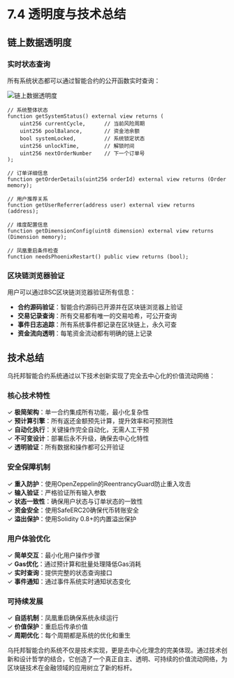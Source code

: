 # 7.4 透明度与技术总结

## 链上数据透明度

### 实时状态查询

所有系统状态都可以通过智能合约的公开函数实时查询：

![链上数据透明度](/images/图28.svg)

```solidity
// 系统整体状态
function getSystemStatus() external view returns (
    uint256 currentCycle,      // 当前风险周期
    uint256 poolBalance,       // 资金池余额
    bool systemLocked,         // 系统锁定状态
    uint256 unlockTime,        // 解锁时间
    uint256 nextOrderNumber    // 下一个订单号
);

// 订单详细信息
function getOrderDetails(uint256 orderId) external view returns (Order memory);

// 用户推荐关系
function getUserReferrer(address user) external view returns (address);

// 维度配置信息
function getDimensionConfig(uint8 dimension) external view returns (Dimension memory);

// 凤凰重启条件检查
function needsPhoenixRestart() public view returns (bool);
```

### 区块链浏览器验证

用户可以通过BSC区块链浏览器验证所有信息：
- **合约源码验证**：智能合约源码已开源并在区块链浏览器上验证
- **交易记录查询**：所有交易都有唯一的交易哈希，可公开查询
- **事件日志追踪**：所有系统事件都记录在区块链上，永久可查
- **资金流向透明**：每笔资金流动都有明确的链上记录

## 技术总结

乌托邦智能合约系统通过以下技术创新实现了完全去中心化的价值流动网络：

### 核心技术特性

✓ **极简架构**：单一合约集成所有功能，最小化复杂性  
✓ **预计算引擎**：所有返还金额预先计算，提升效率和可预测性  
✓ **自动化执行**：关键操作完全自动化，无需人工干预  
✓ **不可变设计**：部署后永不升级，确保去中心化特性  
✓ **透明验证**：所有数据和操作都可公开验证

### 安全保障机制

✓ **重入防护**：使用OpenZeppelin的ReentrancyGuard防止重入攻击  
✓ **输入验证**：严格验证所有输入参数  
✓ **状态一致性**：确保用户状态与订单状态的一致性  
✓ **资金安全**：使用SafeERC20确保代币转账安全  
✓ **溢出保护**：使用Solidity 0.8+的内置溢出保护

### 用户体验优化

✓ **简单交互**：最小化用户操作步骤  
✓ **Gas优化**：通过预计算和批量处理降低Gas消耗  
✓ **实时查询**：提供完整的状态查询接口  
✓ **事件通知**：通过事件系统实时通知状态变化

### 可持续发展

✓ **自适机制**：凤凰重启确保系统永续运行  
✓ **价值保护**：重启后传承价值  
✓ **周期优化**：每个周期都是系统的优化和重生

乌托邦智能合约系统不仅是技术实现，更是去中心化理念的完美体现。通过技术创新和设计哲学的结合，它创造了一个真正自主、透明、可持续的价值流动网络，为区块链技术在金融领域的应用树立了新的标杆。